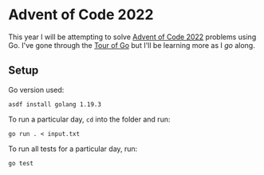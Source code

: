 # Advent of Code 2022

This year I will be attempting to solve [Advent of Code 2022](https://adventofcode.com/2022) problems using Go. I've gone through the [Tour of Go](https://go.dev/tour/welcome/1) but I'll be learning more as I _go_ along.

## Setup

Go version used:

```
asdf install golang 1.19.3
```

To run a particular day, `cd` into the folder and run:

```
go run . < input.txt
```

To run all tests for a particular day, run:

```
go test
```
